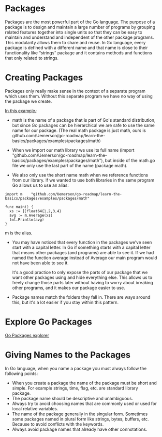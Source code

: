 # Packages

Packages are the most powerful part of the Go language. The purpose of a package is to design and maintain a large number of programs by grouping related features together into single units so that they can be easy to maintain and understand and independent of the other package programs. This modularity allows them to share and reuse. In Go language, every package is defined with a different name and that name is close to their functionality like “strings” package and it contains methods and functions that only related to strings.

# Creating Packages

Packages only really make sense in the context of a separate program which uses them. Without this separate program we have no way of using the package we create.

[In this example.](./examples/packages/main.go):

- math is the name of a package that is part of Go's standard distribution, but since Go packages can be hierarchical we are safe to use the same name for our package. (The real math package is just math, ours is github.com/Uemerson/go-roadmap/learn-the-basics/packages/examples/packages/math)

- When we import our math library we use its full name (import "github.com/Uemerson/go-roadmap/learn-the-basics/packages/examples/packages/math"), but inside of the math.go file we only use the last part of the name (package math).

- We also only use the short name math when we reference functions from our library. If we wanted to use both libraries in the same program Go allows us to use an alias:

```
import m 	"github.com/Uemerson/go-roadmap/learn-the-basics/packages/examples/packages/math"

func main() {
  xs := []float64{1,2,3,4}
  avg := m.Average(xs)
  fmt.Println(avg)
}
```

m is the alias.

- You may have noticed that every function in the packages we've seen start with a capital letter. In Go if something starts with a capital letter that means other packages (and programs) are able to see it. If we had named the function average instead of Average our main program would not have been able to see it.

  It's a good practice to only expose the parts of our package that we want other packages using and hide everything else. This allows us to freely change those parts later without having to worry about breaking other programs, and it makes our package easier to use.

- Package names match the folders they fall in. There are ways around this, but it's a lot easier if you stay within this pattern.

# Explore Go Packages

[Go Packages explorer](https://pkg.go.dev/)

# Giving Names to the Packages

In Go language, when you name a package you must always follow the following points:

- When you create a package the name of the package must be short and simple. For example strings, time, flag, etc. are standard library package.
- The package name should be descriptive and unambiguous.
- Always try to avoid choosing names that are commonly used or used for local relative variables.
- The name of the package generally in the singular form. Sometimes some packages named in plural form like strings, bytes, buffers, etc. Because to avoid conflicts with the keywords.
- Always avoid package names that already have other connotations.
